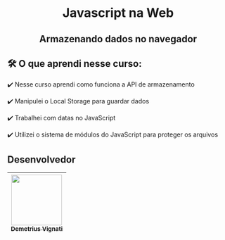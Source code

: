 <h1 align="center">Javascript na Web</h1>
<h2 align="center">Armazenando dados no navegador</h2>

## 🛠️ O que aprendi nesse curso:

:heavy_check_mark: Nesse curso aprendi como funciona a API de armazenamento

:heavy_check_mark: Manipulei o Local Storage para guardar dados

:heavy_check_mark: Trabalhei com datas no JavaScript

:heavy_check_mark: Utilizei o sistema de módulos do JavaScript para proteger os arquivos

## Desenvolvedor

| [<img src="https://avatars.githubusercontent.com/u/22012261?s=400&v=4" width=115><br><sub>Demetrius Vignati</sub>](https://github.com/demetriusvas) |
| :---: |
